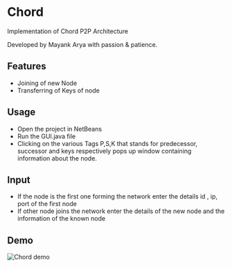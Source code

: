 # Chord

Implementation of Chord P2P Architecture

Developed by Mayank Arya with passion & patience.

## Features

* Joining of new Node
* Transferring of Keys of node

## Usage

* Open the project in NetBeans
* Run the GUI.java file
* Clicking on the various Tags P,S,K that stands for predecessor, successor and keys respectively pops up window containing information about the node.


## Input 
* If the node is the first one forming the network enter the details id , ip, port of the first node
* If other node joins the network enter the details of the new node and the information of the known node

## Demo
![Chord demo ](https://github.com/mamexo/CS345NetworkLab/blob/master/Chord/img/sample.png)
